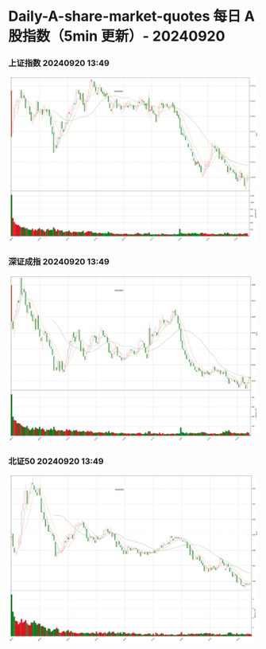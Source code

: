 
# Daily-A-share-market-quotes 每日 A 股指数（5min 更新）- 20240920

### 上证指数 20240920 13:49
![](./fig/2024/9/20240920-sh000001.png)

### 深证成指 20240920 13:49
![](./fig/2024/9/20240920-sz399001.png)

### 北证50 20240920 13:49
![](./fig/2024/9/20240920-bj899050.png)
